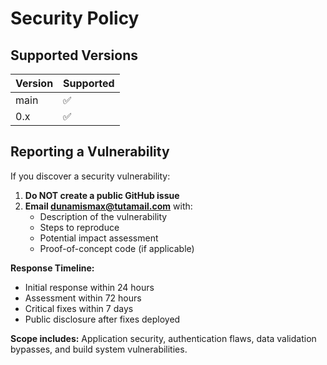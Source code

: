 # Security Policy

## Supported Versions

| Version | Supported          |
| ------- | ------------------ |
| main    | :white_check_mark: |
| 0.x     | :white_check_mark: |

## Reporting a Vulnerability

If you discover a security vulnerability:

1. **Do NOT create a public GitHub issue**
2. **Email dunamismax@tutamail.com** with:
   - Description of the vulnerability
   - Steps to reproduce
   - Potential impact assessment
   - Proof-of-concept code (if applicable)

**Response Timeline:**
- Initial response within 24 hours
- Assessment within 72 hours  
- Critical fixes within 7 days
- Public disclosure after fixes deployed

**Scope includes:** Application security, authentication flaws, data validation bypasses, and build system vulnerabilities.